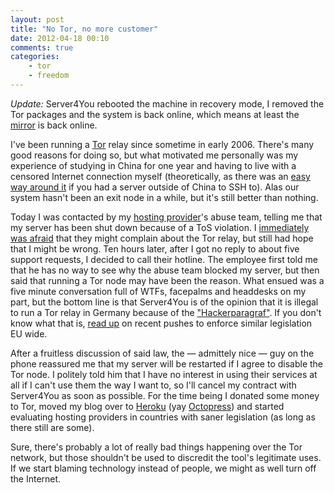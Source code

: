 ```yaml
---
layout: post
title: "No Tor, no more customer"
date: 2012-04-18 00:10
comments: true
categories:
    - tor
    - freedom
---
```

*Update:* Server4You rebooted the machine in recovery mode, I removed the Tor packages and the system is back online, which means at least the [mirror](http://tor.blingblingsquad.net/) is back online.

I've been running a [Tor](https://www.torproject.org/) relay since sometime in early 2006. There's many good reasons for doing so, but what motivated me personally was my experience of studying in China for one year and having to live with a censored Internet connection myself (theoretically, as there was an [easy way around it](http://embraceubuntu.com/2006/12/08/ssh-tunnel-socks-proxy-forwarding-secure-browsing/) if you had a server outside of China to SSH to). Alas our system hasn't been an exit node in a while, but it's still better than nothing.

Today I was contacted by my [hosting provider](http://server4you.de)'s abuse team, telling me that my server has been shut down because of a ToS violation. I [immediately was afraid](https://twitter.com/#!/citizen428/status/192189329177718784) that they might complain about the Tor relay, but still had hope that I might be wrong. Ten hours later, after I got no reply to about five support requests, I decided to call their hotline. The employee first told me that he has no way to see why the abuse team blocked my server, but then said that running a Tor node may have been the reason. What ensued was a five minute conversation full of WTFs, facepalms and headdesks on my part, but the bottom line is that Server4You is of the opinion that it is illegal to run a Tor relay in Germany because of the ["Hackerparagraf"](http://de.wikipedia.org/wiki/Hackerparagraf). If you don't know what that is, [read up](http://hackingexpose.blogspot.com/2012/04/watch-out-white-hats-european-union_3977.html) on recent pushes to enforce similar legislation EU wide.

After a fruitless discussion of said law, the — admittely nice — guy on the phone reassured me that my server will be restarted if I agree to disable the Tor node. I politely told him that I have no interest in using their services at all if I can't use them the way I want to, so I'll cancel my contract with Server4You as soon as possible. For the time being I donated some money to Tor, moved my blog over to [Heroku](http://www.heroku.com/) (yay [Octopress](http://octopress.org/)) and started evaluating hosting providers in countries with saner legislation (as long as there still are some).

Sure, there's probably a lot of really bad things happening over the Tor network, but those shouldn't be used to discredit the tool's legitimate uses. If we start blaming technology instead of people, we might as well turn off the Internet.
